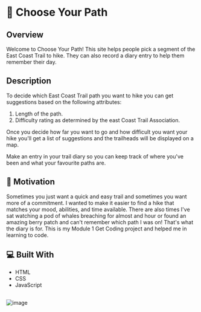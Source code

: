 # :sunrise_over_mountains: Choose Your Path

## Overview
Welcome to Choose Your Path! This site helps people pick a segment of the East Coast Trail to hike. They can also record a diary entry to help them remember their day.

## Description

To decide which East Coast Trail path you want to hike you can get suggestions based on the following attributes:

1. Length of the path.
2. Difficulty rating as determined by the east Coast Trail Association.

Once you decide how far you want to go and how difficult you want your hike you'll get a list of suggestions and the trailheads will be displayed on a map.

Make an entry in your trail diary so you can keep track of where you've been and what your favourite paths are.

## :seedling: Motivation

Sometimes you just want a quick and easy trail and sometimes you want more of a commitment. I wanted to make it easier to find a hike that matches your mood, abilities, and time available. There are also times I've sat watching a pod of whales breaching for almost and hour or found an amazing berry patch and can't remember which path I was on! That's what the diary is for. 
This is my Module 1 Get Coding project and helped me in learning to code. 

## :computer: Built With

- HTML
- CSS
- JavaScript

## 


![image](https://github.com/casslee1/PickATrail/assets/84476607/cade5b34-ae8b-4414-a93e-875e52d95988)



